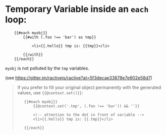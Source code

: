 # Temporary Variable inside an `each` loop: 

        {{#each myobj}}
            {{#with (.foo !== 'bar') as tmp}}

                <li>{{.hello}} tmp is: {{tmp}}</li>
            
            {{/with}}
        {{/each}}

`myobj` is not polluted by the `tmp` variables. 

(see https://gitter.im/ractivejs/ractive?at=5f3decae33878e7e602e58d7)

> If you prefer to fill your original object permanently with the generated values, 
> use `{{@context.set()}}`: 
> 
>        {{#each myobj}}
>            {{@context.set('.tmp', (.foo !== 'bar')) && ''}}
>
>            <!-- attention to the dot in front of variable -->
>            <li>{{.hello}} tmp is: {{.tmp}}</li>  
>
>        {{/each}}
